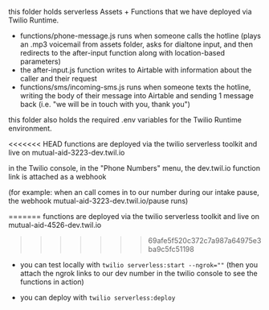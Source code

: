 this folder holds serverless Assets + Functions that we have deployed via Twilio Runtime.

- functions/phone-message.js runs when someone calls the hotline (plays an .mp3 voicemail from assets folder, asks for dialtone input, and then redirects to the after-input function along with location-based parameters)
- the after-input.js function writes to Airtable with information about the caller and their request
- functions/sms/incoming-sms.js runs when someone texts the hotline, writing the body of their message into Airtable and sending 1 message back (i.e. "we will be in touch with you, thank you")

this folder also holds the required .env variables for the Twilio Runtime environment.

<<<<<<< HEAD
functions are deployed via the twilio serverless toolkit and live on mutual-aid-3223-dev.twil.io

in the Twilio console, in the "Phone Numbers" menu, the dev.twil.io function link is attached as a webhook 

(for example: when an call comes in to our number during our intake pause, the webhook mutual-aid-3223-dev.twil.io/pause runs)

=======
functions are deployed via the twilio serverless toolkit and live on mutual-aid-4526-dev.twil.io
>>>>>>> 69afe5f520c372c7a987a64975e3ba9c5fc51198
- you can test locally with `twilio serverless:start --ngrok=""` 
(then you attach the ngrok links to our dev number in the twilio console to see the functions in action)

- you can deploy with `twilio serverless:deploy`
